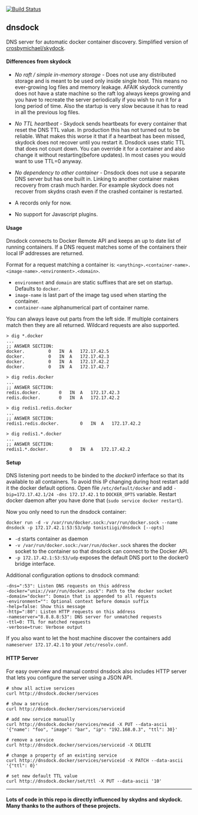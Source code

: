 [![Build Status](https://secure.travis-ci.org/tonistiigi/dnsdock.png)](http://travis-ci.org/tonistiigi/dnsdock)


## dnsdock

DNS server for automatic docker container discovery. Simplified version of [crosbymichael/skydock](https://github.com/crosbymichael/skydock).

#### Differences from skydock

- *No raft / simple in-memory storage* - Does not use any distributed storage and is meant to be used only inside single host. This means no ever-growing log files and memory leakage. AFAIK skydock currently does not have a state machine so the raft log always keeps growing and you have to recreate the server periodically if you wish to run it for a long period of time. Also the startup is very slow because it has to read in all the previous log files.

- *No TTL heartbeat* - Skydock sends heartbeats for every container that reset the DNS TTL value. In production this has not turned out to be reliable. What makes this worse it that if a heartbeat has been missed, skydock does not recover until you restart it. Dnsdock uses static TTL that does not count down. You can override it for a container and also change it without restarting(before updates). In most cases you would want to use TTL=0 anyway.

- *No dependency to other container* - Dnsdock does not use a separate DNS server but has one built in. Linking to another container makes recovery from crash much harder. For example skydock does not recover from skydns crash even if the crashed container is restarted.

- A records only for now.

- No support for Javascript plugins.

#### Usage

Dnsdock connects to Docker Remote API and keeps an up to date list of running containers. If a DNS request matches some of the containers their local IP addresses are returned.

Format for a request matching a container is:
`<anything>.<container-name>.<image-name>.<environment>.<domain>`.

- `environment` and `domain` are static suffixes that are set on startup. Defaults to `docker`.
- `image-name` is last part of the image tag used when starting the container.
- `container-name` alphanumerical part of container name.

You can always leave out parts from the left side. If multiple containers match then they are all returned. Wildcard requests are also supported.


```
> dig *.docker
...
;; ANSWER SECTION:
docker.			0	IN	A	172.17.42.5
docker.			0	IN	A	172.17.42.3
docker.			0	IN	A	172.17.42.2
docker.			0	IN	A	172.17.42.7

> dig redis.docker
...
;; ANSWER SECTION:
redis.docker.		0	IN	A	172.17.42.3
redis.docker.		0	IN	A	172.17.42.2

> dig redis1.redis.docker
...
;; ANSWER SECTION:
redis1.redis.docker.		0	IN	A	172.17.42.2

> dig redis1.*.docker
...
;; ANSWER SECTION:
redis1.*.docker.		0	IN	A	172.17.42.2
```

#### Setup

DNS listening port needs to be binded to the *docker0* inferface so that its available to all containers. To avoid this IP changing during host restart add it the docker default options. Open file `/etc/default/docker` and add `-bip=172.17.42.1/24 -dns 172.17.42.1` to `DOCKER_OPTS` variable. Restart docker daemon after you have done that (`sudo service docker restart`).

Now you only need to run the dnsdock container:

```
docker run -d -v /var/run/docker.sock:/var/run/docker.sock --name dnsdock -p 172.17.42.1:53:53/udp tonistiigi/dnsdock [--opts]
```

- `-d` starts container as daemon
- `-v /var/run/docker.sock:/var/run/docker.sock` shares the docker socket to the container so that dnsdock can connect to the Docker API.
- `-p 172.17.42.1:53:53/udp` exposes the default DNS port to the docker0 bridge interface.

Additional configuration options to dnsdock command:

```
-dns=":53": Listen DNS requests on this address
-docker="unix://var/run/docker.sock": Path to the docker socket
-domain="docker": Domain that is appended to all requests
-environment="": Optional context before domain suffix
-help=false: Show this message
-http=":80": Listen HTTP requests on this address
-nameserver="8.8.8.8:53": DNS server for unmatched requests
-ttl=0: TTL for matched requests
-verbose=true: Verbose output
```

If you also want to let the host machine discover the containers add `nameserver 172.17.42.1` to your `/etc/resolv.conf`.


#### HTTP Server

For easy overview and manual control dnsdock also includes HTTP server that lets you configure the server using a JSON API.

```
# show all active services
curl http://dnsdock.docker/services

# show a service
curl http://dnsdock.docker/services/serviceid

# add new service manually
curl http://dnsdock.docker/services/newid -X PUT --data-ascii '{"name": "foo", "image": "bar", "ip": "192.168.0.3", "ttl": 30}'

# remove a service
curl http://dnsdock.docker/services/serviceid -X DELETE

# change a property of an existing service
curl http://dnsdock.docker/services/serviceid -X PATCH --data-ascii '{"ttl": 0}'

# set new default TTL value
curl http://dnsdock.docker/set/ttl -X PUT --data-ascii '10'
```

---

#### Lots of code in this repo is directly influenced by skydns and skydock. Many thanks to the authors of these projects.


